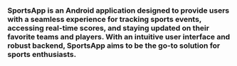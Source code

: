 <h3>
  SportsApp is an Android application designed to provide users with a seamless experience for tracking sports events, accessing real-time scores, 
  and staying updated on their favorite teams and players. With an intuitive user interface and robust backend, SportsApp aims to be the go-to solution for sports enthusiasts.
</h3>
